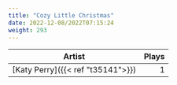 ```yaml
---
title: "Cozy Little Christmas"
date: 2022-12-08/2022T07:15:24
weight: 293
---
```




 Artist | Plays 
----- | -----:
[Katy Perry]({{< ref "t35141">}}) | 1
